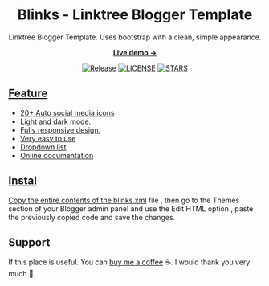 <div align="center">
  
  # Blinks - Linktree Blogger Template 

  <p>Linktree Blogger Template. Uses bootstrap with a clean, simple appearance.<p>

  <p><a href="https://link.inputekno.com/"><strong> Live demo &rarr;</strong></a></p>

  <p>
    <a href="https://github.com/rulnoveid/blinks/releases"><img src="https://img.shields.io/github/v/release/rulnoveid/blinks" alt="Release"></a>
    <a href="https://github.com/rulnoveid/blinks/blob/main/LICENSE"><img src="https://img.shields.io/github/license/rulnoveid/blinks" alt="LICENSE"></a>
    <a href="https://github.com/rulnoveid/blinks/stargazers"><img src="https://img.shields.io/github/stars/rulnoveid/blinks" alt="STARS">
  </p>
</div>

## Feature

- 20+ Auto social media icons
- Light and dark mode.
- Fully responsive design.
- Very easy to use
- Dropdown list
- Online documentation

## Instal

Copy the entire contents of the [blinks.xml](https://github.com/rulnoveid/blinks/blob/main/themes/blinks/blinks.xml) file , then go to the Themes section of your Blogger admin panel and use the Edit HTML option , paste the previously copied code and save the changes.

## Support
If this place is useful. You can [buy me a coffee](https://ko-fi.com/inputekno) ☕. I would thank you very much 👏.
